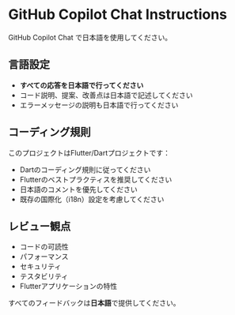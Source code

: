 # GitHub Copilot Chat Instructions

GitHub Copilot Chat で日本語を使用してください。

## 言語設定

- **すべての応答を日本語で行ってください**
- コード説明、提案、改善点は日本語で記述してください
- エラーメッセージの説明も日本語で行ってください

## コーディング規則

このプロジェクトはFlutter/Dartプロジェクトです：

- Dartのコーディング規則に従ってください
- Flutterのベストプラクティスを推奨してください
- 日本語のコメントを優先してください
- 既存の国際化（i18n）設定を考慮してください

## レビュー観点

- コードの可読性
- パフォーマンス
- セキュリティ
- テスタビリティ
- Flutterアプリケーションの特性

すべてのフィードバックは**日本語**で提供してください。